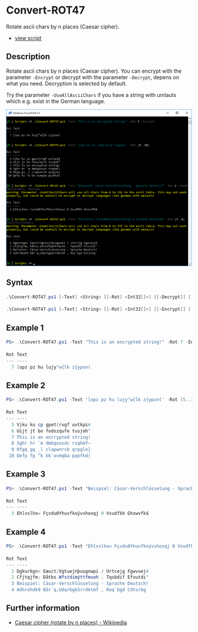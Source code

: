 # Convert-ROT47

Rotate ascii chars by n places (Caesar cipher).

* [view script](https://github.com/BornToBeRoot/PowerShell/blob/master/Scripts/Encryption/Convert-ROT47.ps1)

## Description

Rotate ascii chars by n places (Caesar cipher). You can encrypt with the parameter `-Encrypt` or decrypt with the parameter `-Decrypt`, depens on what you need. Decryption is selected by default.

Try the parameter `-UseAllAsciiChars` if you have a string with umlauts which e.g. exist in the German language.

![Screenshot](Images/Convert-ROT47.png?raw=true "Convert-ROT47")

## Syntax

```powershell
.\Convert-ROT47.ps1 [-Text] <String> [[-Rot] <Int32[]>] [[-Decrypt]] [[-UseAllAsciiChars]] [<CommonParameters>]

.\Convert-ROT47.ps1 [-Text] <String> [[-Rot] <Int32[]>] [[-Encrypt]] [[-UseAllAsciiChars]] [<CommonParameters>]
``` 

## Example 1

```powershell
PS> .\Convert-ROT47.ps1 -Text "This is an encrypted string!" -Rot 7 -Encrypt

Rot Text
--- ----
  7 [opz pz hu lujy"w{lk z{ypun(
```

## Example 2

```powershell
PS> .\Convert-ROT47.ps1 -Text '[opz pz hu lujy"w{lk z{ypun(' -Rot (5..10)

Rot Text
--- ----
  5 Vjku ku cp gpet{rvgf uvtkpi#
  6 Uijt jt bo fodszqufe tusjoh"
  7 This is an encrypted string!
  8 Sghr hr `m dmbqxosdc rsqhmf~
  9 Rfgq gq _l clapwnrcb qrpgle}
 10 Qefp fp ^k bk`ovmqba pqofkd|
```

## Example 3

```powershell
PS> .\Convert-ROT47.ps1 -Text "Beispiel: Cäsar-Verschlüsselung - Sprache Deutsch!" -Rot 3 -UseAllAsciiChars -Encrypt

Rot Text
--- ----
  3 Ehlvslho= Fçvdu0Yhuvfkoÿvvhoxqj 0 Vsudfkh Ghxwvfk$
```

## Example 4

```powershell
PS> .\Convert-ROT47.ps1 -Text "Ehlvslho= Fçvdu0Yhuvfkoÿvvhoxqj 0 Vsudfkh Ghxwvfk$" -Rot (1..4) -UseAllAsciiChars

Rot Text
--- ----
  1 Dgkurkgn< Eæuct/Xgtuejnþuugnwpi / Urtcejg Fgwvuej#
  2 Cfjtqjfm; Dåtbs.Wfstdimýttfmvoh . Tqsbdif Efvutdi"
  3 Beispiel: Cäsar-Verschlüsselung - Sprache Deutsch!
  4 Adhrohdk9 Bãr`q,Udqrbgkûrrdktmf , Roq`bgd Cdtsrbg
```

## Further information

* [Caesar cipher (rotate by n places) - Wikipedia](https://en.wikipedia.org/wiki/Caesar_cipher)
